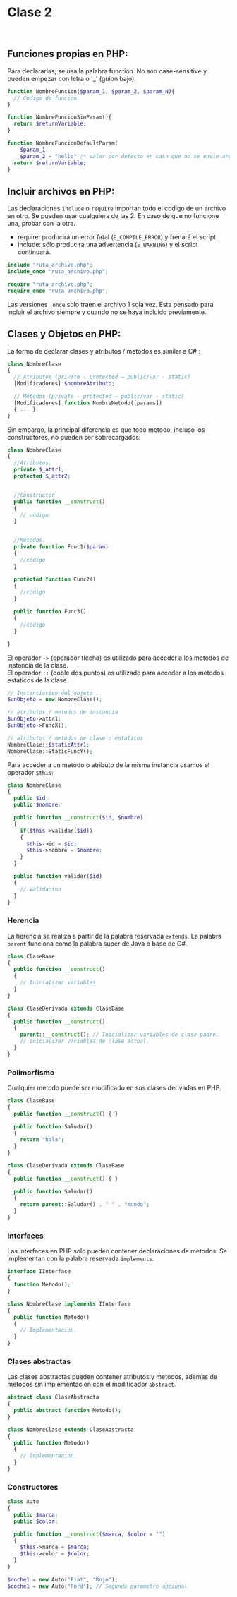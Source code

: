 # Clase 2

<br>

## Funciones propias en PHP:

Para declararlas, se usa la palabra function. No son case-sensitive y pueden empezar con letra o '\_' (guion bajo).

```php
function NombreFuncion($param_1, $param_2, $param_N){
  // Codigo de funcion.
}

function NombreFuncionSinParam(){
  return $returnVariable;
}

function NombreFuncionDefaultParam(
    $param_1,
    $param_2 = "hello" /* valor por defecto en caso que no se envie argumento*/){
  return $returnVariable;
}
```

## Incluir archivos en PHP:

Las declaraciones `include` o `require` importan todo el codigo de un archivo en otro. Se pueden usar cualquiera de las 2. En caso de que no funcione una, probar con la otra.

- require: producirá un error fatal (`E_COMPILE_ERROR`) y frenará el script.
- include: sólo producirá una advertencia (`E_WARNING`) y el script continuará.

```php
include "ruta_archivo.php";
include_once "ruta_archivo.php";

require "ruta_archivo.php";
require_once "ruta_archivo.php";
```

Las versiones `_once` solo traen el archivo 1 sola vez. Esta pensado para incluir el archivo siempre y cuando no se haya incluido previamente.

## Clases y Objetos en PHP:

La forma de declarar clases y atributos / metodos es similar a C# :

```php
class NombreClase
{
  // Atributos (private - protected – public/var - static)
  [Modificadores] $nombreAtributo;

  // Métodos (private - protected – public/var - static)
  [Modificadores] function NombreMetodo([params])
  { ... }
}
```

Sin embargo, la principal diferencia es que todo metodo, incluso los constructores, no pueden ser sobrecargados:

```php
class NombreClase
{
  //Atributos.
  private $_attr1;
  protected $_attr2;


  //Constructor
  public function __construct()
  {
    // código
  }


  //Métodos.
  private function Func1($param)
  {
    //código
  }

  protected function Func2()
  {
    //código
  }

  public function Func3()
  {
    //código
  }

}
```

El operador `->` (operador flecha) es utilizado para acceder a los metodos de instancia de la clase.
<br>
El operador `::` (doble dos puntos) es utilizado para acceder a los metodos estaticos de la clase.

```php
// Instanciacion del objeto
$unObjeto = new NombreClase();

// atributos / metodos de instancia
$unObjeto->attr1;
$unObjeto->FuncX();

// atributos / metodos de clase o estaticos
NombreClase::$staticAttr1;
NombreClase::StaticFuncY();
```

Para acceder a un metodo o atributo de la misma instancia usamos el operador `$this`:

```php
class NombreClase
{
  public $id;
  public $nombre;

  public function __construct($id, $nombre)
  {
    if($this->validar($id))
    {
      $this->id = $id;
      $this->nombre = $nombre;
    }
  }

  public function validar($id)
  {
    // Validacion
  }
}
```

### Herencia

La herencia se realiza a partir de la palabra reservada `extends`. La palabra `parent` funciona como la palabra super de Java o base de C#.

```php
class ClaseBase
{
  public function __construct()
  {
    // Inicializar variables
  }
}

class ClaseDerivada extends ClaseBase
{
  public function __construct()
  {
    parent::__construct(); // Inicializar variables de clase padre.
    // Inicializar variables de clase actual.
  }
}
```

### Polimorfismo

Cualquier metodo puede ser modificado en sus clases derivadas en PHP.

```php
class ClaseBase
{
  public function __construct() { }

  public function Saludar()
  {
    return "hola";
  }
}

class ClaseDerivada extends ClaseBase
{
  public function __construct() { }

  public function Saludar()
  {
    return parent::Saludar() . " " . "mundo";
  }
}
```

### Interfaces

Las interfaces en PHP solo pueden contener declaraciones de metodos. Se implementan con la palabra reservada `implements`.

```php
interface IInterface
{
  function Metodo();
}

class NombreClase implements IInterface
{
  public function Metodo()
  {
    // Implementacion.
  }
}
```

### Clases abstractas

Las clases abstractas pueden contener atributos y metodos, ademas de metodos sin implementacion con el modificador `abstract`.

```php
abstract class ClaseAbstracta
{
  public abstract function Metodo();
}

class NombreClase extends ClaseAbstracta
{
  public function Metodo()
  {
    // Implementacion.
  }
}
```

### Constructores

```php
class Auto
{
  public $marca;
  public $color;

  public function __construct($marca, $color = "")
  {
    $this->marca = $marca;
    $this->color = $color;
  }
}

$coche1 = new Auto("Fiat", "Rojo");
$coche1 = new Auto("Ford"); // Segundo parametro opcional
```
